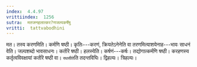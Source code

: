 ```yaml
---
index:  4.4.97
vrittiindex:  1256
sutra:  मतजनहलात्कर?णजल्पकर्षेषु
vritti:  tattvabodhini 
---
```


मत। तस्य करणमिति। कर्मणि षष्ठी। कृतिः---करणं, क्रियतेऽनेनेति वा तरणमित्याशयेनाह---भावः साधनं वेति। जल्पशब्दो भावसाधनः। कर्तरि षष्ठी। हलस्येति। कर्षणं---कर्षः। तद्योगात्कर्मणि षष्ठी। करहणस्य कर्तृत्वविवक्षायां कर्तरि षष्ठी वा। `रथसीते`ति तदन्तविघिः। द्विहल्यः। त्रिहल्यः।

